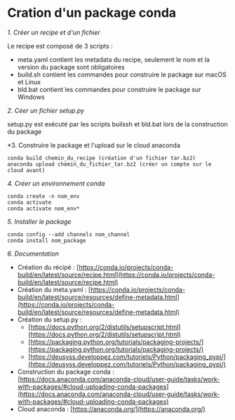 Cration d'un package conda
==========================

*1. Créer un recipe et d'un fichier*

Le recipe est composé de 3 scripts :

* meta.yaml contient les metadata du recipe, seulement le nom et la version du package sont obligatoires
* build.sh contient les commandes pour construire le package sur macOS et Linux
* bld.bat contient les commandes pour construire le package sur Windows


*2. Céer un fichier setup.py*

setup.py est exécuté par les scripts builssh et bld.bat lors de la construction du package


*3. Construire le package et l'upload sur le cloud anaconda

	conda build chemin_du_recipe (création d'un fichier tar.bz2)
	anaconda upload chemin_du_fichier_tar.bz2 (créer un compte sur le cloud avant)


*4. Créer un environnement conda*

	conda create -n nom_env
	conda activate
	conda activate nom_env*


*5. Installer le package*

	conda config --add channels nom_channel
	conda install nom_package


*6. Documentation*

* Création du récipé : [https://conda.io/projects/conda-build/en/latest/source/recipe.html](https://conda.io/projects/conda-build/en/latest/source/recipe.html)
* Création du meta.yaml : [https://conda.io/projects/conda-build/en/latest/source/resources/define-metadata.html](https://conda.io/projects/conda-build/en/latest/source/resources/define-metadata.html)
* Création du setup.py : 
	* [https://docs.python.org/2/distutils/setupscript.html](https://docs.python.org/2/distutils/setupscript.html)
	* [https://packaging.python.org/tutorials/packaging-projects/](https://packaging.python.org/tutorials/packaging-projects/)
	* [https://deusyss.developpez.com/tutoriels/Python/packaging_pypi/](https://deusyss.developpez.com/tutoriels/Python/packaging_pypi/)
* Construction du package conda : [https://docs.anaconda.com/anaconda-cloud/user-guide/tasks/work-with-packages/#cloud-uploading-conda-packages](https://docs.anaconda.com/anaconda-cloud/user-guide/tasks/work-with-packages/#cloud-uploading-conda-packages)
* Cloud anaconda : [https://anaconda.org/](https://anaconda.org/)








